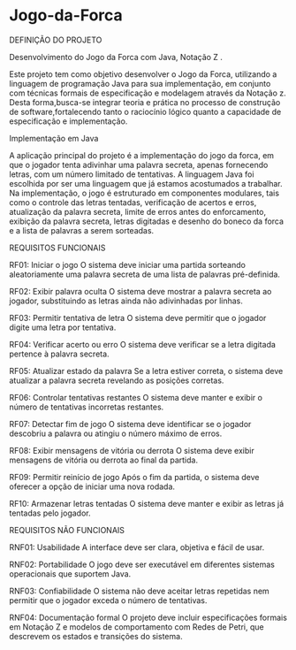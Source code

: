 # Jogo-da-Forca

DEFINIÇÃO DO PROJETO

Desenvolvimento do Jogo da Forca com Java, Notação Z .

Este projeto tem como objetivo desenvolver o Jogo da Forca, utilizando a linguagem de programação Java para sua implementação, em conjunto com técnicas formais de especificação e modelagem através da Notação z. Desta forma,busca-se integrar teoria e prática no processo de construção de software,fortalecendo tanto o raciocínio lógico quanto a capacidade de especificação e implementação.  


Implementação em Java

A aplicação principal do projeto é a implementação do jogo da forca, em que o jogador tenta adivinhar uma palavra secreta, apenas fornecendo letras, com um número limitado de tentativas. A linguagem Java foi escolhida por ser uma linguagem que já estamos acostumados a trabalhar.
Na implementação, o jogo é estruturado em componentes modulares, tais como o controle das letras tentadas, verificação de acertos e erros, atualização da palavra secreta, limite de erros antes do enforcamento, exibição da palavra secreta, letras digitadas e desenho do boneco da forca e a lista de palavras a serem sorteadas.


REQUISITOS FUNCIONAIS

RF01: Iniciar o jogo
O sistema deve iniciar uma partida sorteando aleatoriamente uma palavra secreta de uma lista de palavras pré-definida.

RF02: Exibir palavra oculta
O sistema deve mostrar a palavra secreta ao jogador, substituindo as letras ainda não adivinhadas por linhas.

RF03: Permitir tentativa de letra
O sistema deve permitir que o jogador digite uma letra por tentativa.

RF04: Verificar acerto ou erro
O sistema deve verificar se a letra digitada pertence à palavra secreta.

RF05: Atualizar estado da palavra
Se a letra estiver correta, o sistema deve atualizar a palavra secreta revelando as posições corretas.

RF06: Controlar tentativas restantes
O sistema deve manter e exibir o número de tentativas incorretas restantes.

RF07: Detectar fim de jogo
O sistema deve identificar se o jogador descobriu a palavra ou atingiu o número máximo de erros.

RF08: Exibir mensagens de vitória ou derrota
O sistema deve exibir mensagens de vitória ou derrota ao final da partida.

RF09: Permitir reinício de jogo
Após o fim da partida, o sistema deve oferecer a opção de iniciar uma nova rodada.

RF10: Armazenar letras tentadas
O sistema deve manter e exibir as letras já tentadas pelo jogador.

REQUISITOS NÃO FUNCIONAIS

RNF01: Usabilidade
A interface deve ser clara, objetiva e fácil de usar.

RNF02: Portabilidade
O jogo deve ser executável em diferentes sistemas operacionais que suportem Java.

RNF03: Confiabilidade
O sistema não deve aceitar letras repetidas nem permitir que o jogador exceda o número de tentativas.

RNF04: Documentação formal
O projeto deve incluir especificações formais em Notação Z e modelos de comportamento com Redes de Petri, que descrevem os estados e transições do sistema.


